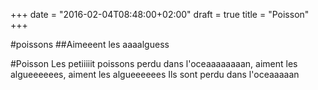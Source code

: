 +++
date = "2016-02-04T08:48:00+02:00"
draft = true
title = "Poisson"
+++

#poissons
##Aimeeent les aaaalguess 

#Poisson
Les petiiiiit poissons perdu dans l'oceaaaaaaaan, aiment les algueeeeees, aiment les algueeeeees
Ils sont perdu dans l'oceaaaaan 
